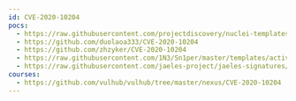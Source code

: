 ```yaml
---
id: CVE-2020-10204
pocs:
  - https://raw.githubusercontent.com/projectdiscovery/nuclei-templates/master/cves/CVE-2020-10204.yaml
  - https://github.com/duolaoa333/CVE-2020-10204
  - https://github.com/zhzyker/CVE-2020-10204
  - https://raw.githubusercontent.com/1N3/Sn1per/master/templates/active/CVE-2020-10204_-_Sonatype_Nexus_Repository_RCE.sh
  - https://raw.githubusercontent.com/jaeles-project/jaeles-signatures/master/cves/nexus-repository-manager-rce-cve-2020-10204.yaml
courses:
  - https://github.com/vulhub/vulhub/tree/master/nexus/CVE-2020-10204
---
```

